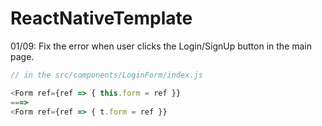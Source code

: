 # ReactNativeTemplate

01/09: Fix the error when user clicks the Login/SignUp button in the main page. 
```javascript
// in the src/components/LoginForm/index.js

<Form ref={ref => { this.form = ref }}
===>
<Form ref={ref => { t.form = ref }}
```

